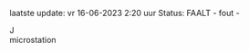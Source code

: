 laatste update: 
vr 16-06-2023  2:20   uur 
Status: FAALT - fout - 
<div class="service R">J</div><div class="service R">microstation</div>